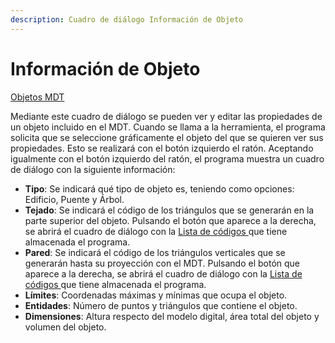 ```yaml
---
description: Cuadro de diálogo Información de Objeto
---
```


# Información de Objeto

[Objetos MDT](../fichas-de-herramientas/untitled-247/untitled-227.md)

Mediante este cuadro de diálogo se pueden ver y editar las propiedades de un objeto incluido en el MDT. Cuando se llama a la herramienta, el programa solicita que se seleccione gráficamente el objeto del que se quieren ver sus propiedades. Esto se realizará con el botón izquierdo el ratón. Aceptando igualmente con el botón izquierdo del ratón, el programa muestra un cuadro de diálogo con la siguiente información:

* **Tipo**: Se indicará qué tipo de objeto es, teniendo como opciones: Edificio, Puente y Árbol.
* **Tejado**: Se indicará el código de los triángulos que se generarán en la parte superior del objeto. Pulsando el botón que aparece a la derecha, se abrirá el cuadro de diálogo con la [Lista de códigos ](../otras-herramientas/listacodigos/)que tiene almacenada el programa.
* **Pared**: Se indicará el código de los triángulos verticales que se generarán hasta su proyección con el MDT. Pulsando el botón que aparece a la derecha, se abrirá el cuadro de diálogo con la [Lista de códigos ](../otras-herramientas/listacodigos/)que tiene almacenada el programa.
* **Límites**: Coordenadas máximas y mínimas que ocupa el objeto.
* **Entidades**: Número de puntos y triángulos que contiene el objeto.
* **Dimensiones**: Altura respecto del modelo digital, área total del objeto y volumen del objeto.


